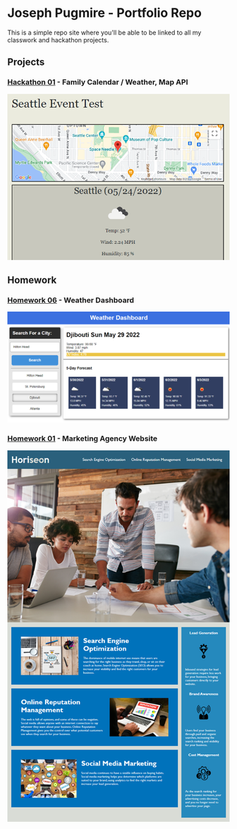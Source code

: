 # Joseph Pugmire - Portfolio Repo

This is a simple repo site where you'll be able to be linked to all my classwork and hackathon projects.

## Projects
### [Hackathon 01](https://github.com/elizabethbillings93/familycalendar) - Family Calendar / Weather, Map API
![P01 Example Image](./assets/family_calendar/images/hackathon_screenshot.png)

## Homework
### [Homework 06](https://github.com/jpugmire/hw-06-weather-dash) - Weather Dashboard
![H06 Example Image](./assets/homework/06/screenshot.png)

### [Homework 01](https://jpugmire.github.io/assets/homework/01/Develop/index.html) - Marketing Agency Website
![H01 Example Image](./assets/homework/01/Assets/01-html-css-git-homework-demo.png)
